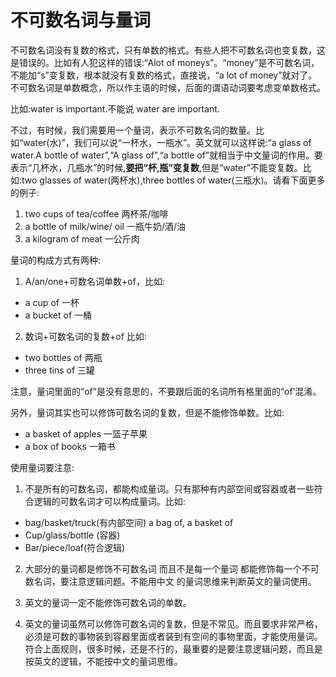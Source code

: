 # 不可数名词与量词

不可数名词没有复数的格式，只有单数的格式。有些人把不可数名词也变复数，这是错误的。比如有人犯这样的错误:“Alot of moneys”。“money”是不可数名词，不能加“s”变复数，根本就没有复数的格式，直接说，“a lot of money”就对了。不可数名词是单数概念，所以作主语的时候，后面的谓语动词要考虑变单数格式。

比如:water is important.不能说 water are important.

不过，有时候，我们需要用一个量词，表示不可数名词的数量。比如“water(水)”，我们可以说“一杯水，一瓶水”。英文就可以这样说:“a glass of water.A bottle of water”,“A glass of”,“a bottle of”就相当于中文量词的作用。要表示“几杯水，几瓶水”的时候,**要把“杯,瓶”变复数**,但是“water”不能变复数。比如:two glasses of water(两杯水),three bottles of water(三瓶水)。请看下面更多的例子:

1. two cups of tea/coffee 两杯茶/咖啡
2. a bottle of milk/wine/ oil 一瓶牛奶/酒/油
3. a kilogram of meat 一公斤肉

量词的构成方式有两种:

1. A/an/one+可数名词单数+of，比如:

- a cup of 一杯
- a bucket of 一桶

2. 数词+可数名词的复数+of 比如:

- two bottles of 两瓶
- three tins of 三罐

注意，量词里面的“of”是没有意思的，不要跟后面的名词所有格里面的“of’混淆。

另外，量词其实也可以修饰可数名词的复数，但是不能修饰单数。比如:

- a basket of apples 一篮子苹果
- a box of books 一箱书

使用量词要注意:

1. 不是所有的可数名词，都能构成量词。只有那种有内部空间或容器或者一些符合逻辑的可数名词才可以构成量词。比如:

- bag/basket/truck(有内部空间) a bag of, a basket of
- Cup/glass/bottle (容器)
- Bar/piece/loaf(符合逻辑)

2. 大部分的量词都是修饰不可数名词 而且不是每一个量词 都能修饰每一个不可数名词，要注意逻辑问题。不能用中文 的量词思维来判断英文的量词使用。

3. 英文的量词一定不能修饰可数名词的单数。

4. 英文的量词虽然可以修饰可数名词的复数，但是不常见。而且要求非常严格，必须是可数的事物装到容器里面或者装到有空间的事物里面，才能使用量词。符合上面规则，很多时候，还是不行的，最重要的是要注意逻辑问题，而且是按英文的逻辑，不能按中文的量词思维。
